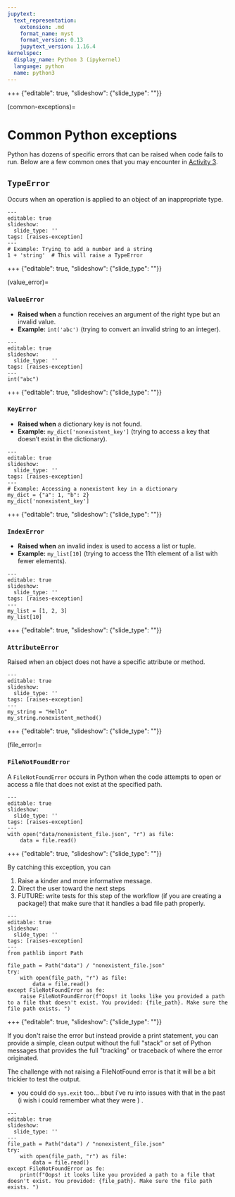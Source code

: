 ```yaml
---
jupytext:
  text_representation:
    extension: .md
    format_name: myst
    format_version: 0.13
    jupytext_version: 1.16.4
kernelspec:
  display_name: Python 3 (ipykernel)
  language: python
  name: python3
---
```


+++ {"editable": true, "slideshow": {"slide_type": ""}}

(common-exceptions)=
# Common Python exceptions 

Python has dozens of specific errors that can be raised when code fails to run. Below are a few common ones that you may encounter in [Activity 3](clean-code-activity-3). 
	
## `TypeError`

Occurs when an operation is applied to an object of an inappropriate type.

```{code-cell} ipython3
---
editable: true
slideshow:
  slide_type: ''
tags: [raises-exception]
---
# Example: Trying to add a number and a string
1 + 'string'  # This will raise a TypeError
```

+++ {"editable": true, "slideshow": {"slide_type": ""}}

(value_error)=
### `ValueError`

- **Raised when** a function receives an argument of the right type but an invalid value.
- **Example:** `int('abc')` (trying to convert an invalid string to an integer).

```{code-cell} ipython3
---
editable: true
slideshow:
  slide_type: ''
tags: [raises-exception]
---
int("abc")
```

+++ {"editable": true, "slideshow": {"slide_type": ""}}

### `KeyError`

- **Raised when** a dictionary key is not found.
- **Example:** `my_dict['nonexistent_key']` (trying to access a key that doesn’t exist in the dictionary).

```{code-cell} ipython3
---
editable: true
slideshow:
  slide_type: ''
tags: [raises-exception]
---
# Example: Accessing a nonexistent key in a dictionary
my_dict = {"a": 1, "b": 2}
my_dict['nonexistent_key']
```

+++ {"editable": true, "slideshow": {"slide_type": ""}}

### `IndexError`

- **Raised when** an invalid index is used to access a list or tuple.
- **Example:** `my_list[10]` (trying to access the 11th element of a list with fewer elements).

```{code-cell} ipython3
---
editable: true
slideshow:
  slide_type: ''
tags: [raises-exception]
---
my_list = [1, 2, 3]
my_list[10] 
```

+++ {"editable": true, "slideshow": {"slide_type": ""}}

### `AttributeError`

Raised when an object does not have a specific attribute or method.

```{code-cell} ipython3
---
editable: true
slideshow:
  slide_type: ''
tags: [raises-exception]
---
my_string = "Hello"
my_string.nonexistent_method()
```

+++ {"editable": true, "slideshow": {"slide_type": ""}}

(file_error)=
### `FileNotFoundError`

A `FileNotFoundError` occurs in Python when the code attempts to open or access a file that does not exist at the specified path.

```{code-cell} ipython3
---
editable: true
slideshow:
  slide_type: ''
tags: [raises-exception]
---
with open("data/nonexistent_file.json", "r") as file:
    data = file.read()
```

+++ {"editable": true, "slideshow": {"slide_type": ""}}

By catching this exception, you can 

1. Raise a kinder and more informative message.
2. Direct the user toward the next steps
3. FUTURE: write tests for this step of the workflow (if you are creating a package!) that make sure that it handles a bad file path properly.

```{code-cell} ipython3
---
editable: true
slideshow:
  slide_type: ''
tags: [raises-exception]
---
from pathlib import Path

file_path = Path("data") / "nonexistent_file.json"
try:
    with open(file_path, "r") as file:
        data = file.read()
except FileNotFoundError as fe:
    raise FileNotFoundError(f"Oops! it looks like you provided a path to a file that doesn't exist. You provided: {file_path}. Make sure the file path exists. ")
```

+++ {"editable": true, "slideshow": {"slide_type": ""}}

If you don't raise the error but instead provide a print statement, you can provide a simple, clean output without the full "stack" or set of Python messages that provides the full "tracking" or traceback of where the error originated. 

The challenge with not raising a FileNotFound error is that it will be a bit trickier to test the output. 

* you could do `sys.exit` too... bbut i've ru into issues with that in the past (i wish i could remember what they were ) .

```{code-cell} ipython3
---
editable: true
slideshow:
  slide_type: ''
---
file_path = Path("data") / "nonexistent_file.json"
try:
    with open(file_path, "r") as file:
        data = file.read()
except FileNotFoundError as fe:
    print(f"Oops! it looks like you provided a path to a file that doesn't exist. You provided: {file_path}. Make sure the file path exists. ")
```
